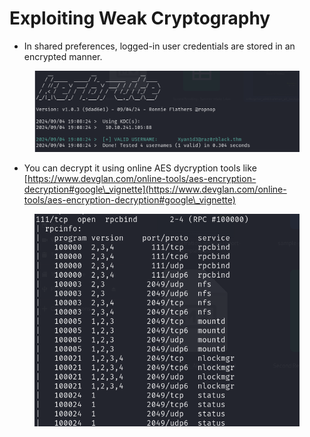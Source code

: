 # Exploiting Weak Cryptography

* In shared preferences, logged-in user credentials are stored in an encrypted manner.

<figure><img src="../../.gitbook/assets/image (45).png" alt=""><figcaption></figcaption></figure>

* You can decrypt it using online AES dycryption tools like [https://www.devglan.com/online-tools/aes-encryption-decryption#google\_vignette](https://www.devglan.com/online-tools/aes-encryption-decryption#google\_vignette)

<figure><img src="../../.gitbook/assets/image (46).png" alt=""><figcaption></figcaption></figure>
